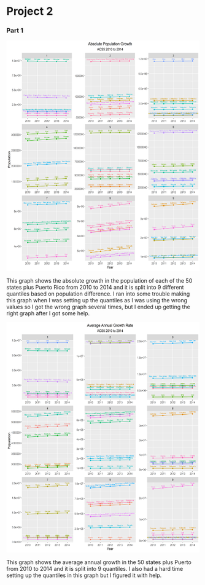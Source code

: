 # Project 2


### Part 1

<img src="Growth.png" width="600" height="600" />

This graph shows the absolute growth in the population of each of the 50 states plus Puerto Rico from 2010 to 2014 and it is split into 9 different quantiles based on population difference. I ran into some trouble making this graph when I was setting up the quantiles as I was using the wrong values so I got the wrong graph several times, but I ended up getting the right graph after I got some help.


<img src="AverageGrowth.png" width="600" height="600" />

This graph shows the average annual growth in the 50 states plus Puerto from 2010 to 2014 and it is split into 9 quantiles. I also had a hard time setting up the quantiles in this graph but I figured it with help.
